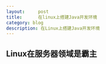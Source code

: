 ```yaml
---
layout:     post
title:      在linux上搭建Java开发环境
category: blog
description: 在Linux上搭建Java开发环境
---
```


## Linux在服务器领域是霸主

